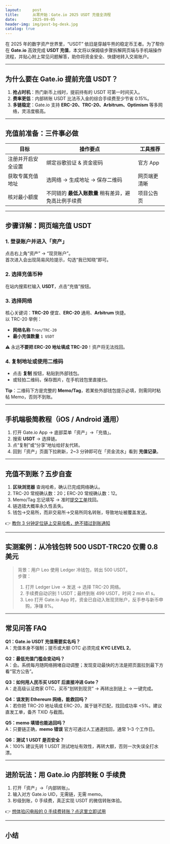 ```yaml
---
layout:     post
title:      从零开始：Gate.io 2025 USDT 充值全流程
date:       2025-09-05
header-img: img/post-bg-desk.jpg
catalog: true
---
```


在 2025 年的数字资产世界里，“USDT” 依旧是穿越牛熊的稳定币王者。为了帮你在 **Gate.io** 高效完成 **USDT 充值**，本文将以保姆级步骤拆解网页端与手机端操作流程，并贴心附上常见问题解答，助你将资金安全、快捷地转入交易账户。

---

## 为什么要在 Gate.io 提前充值 USDT？

1. **抢占时机**：热门新币上线时，提前持有的 USDT 可第一时间买入。  
2. **费率更低**：内部转账 USDT 比法币入金的综合手续费至少节省 0.15%。  
3. **多链稳定**：Gate.io 支持 **ERC-20、TRC-20、Arbitrum、Optimism** 等多网络，灵活度极高。

---

## 充值前准备：三件事必做

| 目标 | 操作要点 | 工具推荐 |
| --- | --- | --- |
| 注册并开启安全设置 | 绑定谷歌验证 & 资金密码 | 官方 App |
| 获取专属充值地址 | 选网络 → 生成地址 → 保存二维码 | 网页端更清晰 |
| 核对最小额度 | 不同链的 **最低入账数量** 稍有差异，避免高比例手续费 | 项目公告页 |

---

## 步骤详解：网页端充值 USDT

### 1. 登录账户并进入「资产」  
点击右上角“资产” → “现货账户”。  
首次进入会出现简易风险提示，勾选“我已知晓”即可。

### 2. 选择充值币种  
在站内搜索栏输入 **USDT**，点击“充值”按钮。

### 3. 选择网络  
核心关键词：**TRC-20** 便宜、**ERC-20** 通用、**Arbitrum** 快捷。  
以 TRC-20 举例：  
- **网络名称** `Tron/TRC-20`  
- **最小充值数量** `1 USDT`  

⚠️ 永远**不要把 ERC-20 地址填成 TRC-20**！资产将无法找回。

### 4. 复制地址或使用二维码  
- 点击 **复制** 按钮，粘贴到外部钱包。  
- 或轻拍二维码，保存图片，在手机钱包里直接扫。

**Tip**：二维码下方是完整的 **Memo/Tag**，若某些外部钱包提示必填，则需同时粘帖 Memo，否则不到账。

---

## 手机端极简教程（iOS / Android 通用）

1. 打开 Gate.io App → 底部菜单「资产」→「充值」。  
2. 搜索 **USDT** → 选择链。  
3. 点“复制”或“分享”地址给好友代转。  
4. 回到「资产」页面下拉刷新，2~3 分钟即可在「资金流水」看到 **充值记录**。

---

## 充值不到账？五步自查

1. **区块浏览器** 查询哈希，确认已完成网络确认。  
2. TRC-20 常规确认数：20；ERC-20 常规确认数：12。  
3. Memo/Tag 忘记填写 → 准时[提交工单](https://okxdog.com/)找回。  
4. 链选错大概率永久性丢失。  
5. 钱包→交易所，而非交易所→交易所同名转账，导致地址被覆盖发送。

👉 [教你 3 分钟定位链上交易哈希，绝不错过到账通知](https://okxdog.com/)

---

## 实测案例：从冷钱包转 500 USDT-TRC20 仅需 0.8 美元

> 背景：用户 Leo 使用 Ledger 冷钱包，转出 500 USDT。  
> 步骤：  
> 1. 打开 Ledger Live → 发送 → 选择 TRC-20 网络。  
> 2. 手续费自动识别 1 USDT；最终到账 499 USDT，时间 2 min 41 s。  
> 3. Leo 打开 Gate.io App 时，资金已自动入账现货账户，反手参与新币申购，净赚 8%。

---

## 常见问答 FAQ

**Q1：Gate.io USDT 充值需要实名吗？**  
A：充值本身不强制；提币或大额 OTC 必须完成 **KYC LEVEL 2**。  

**Q2：最低充值门槛会变动吗？**  
A：会。系统每月随网络拥堵自动调整；发现变动最快的方法是把页面拉到最下方看“官方公告”。  

**Q3：如何用人民币买 USDT 后直接冲进 Gate？**  
A：走高级认证商家 OTC，买币“划转到现货” → 再转出到链上 → 一键完成。  

**Q4：误发到 Ethereum 网络，能救回吗？**  
A：若你把 TRC-20 地址填成 ERC-20，属于链不匹配，找回成功率 <5%。建议直发工单，备齐 TXID 与截图。  

**Q5：memo 填错也能追回吗？**  
A：只要链正确，**memo 错误** 官方可通过人工通道找回，通常 1–3 个工作日。  

**Q6：测试 1 USDT 是否安全？**  
A：100% 建议先转 1 USDT 测试地址有效性，再转大额，否则一次失误全打水漂。

---

## 进阶玩法：用 Gate.io 内部转账 0 手续费

1. 打开「资产」→「内部转账」。  
2. 输入对方 Gate.io UID，无需链，无需 memo。  
3. 秒级到账，0 手续费，真正实现 USDT 的微信转账体验。  

👉 [想体验闪电般的 0 手续费转账？点这里立即试用](https://okxdog.com/)

---

## 小结
